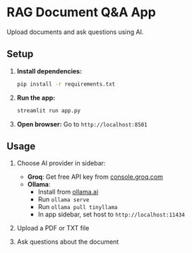 # RAG Document Q&A App

Upload documents and ask questions using AI.

## Setup

1. **Install dependencies:**
   ```bash
   pip install -r requirements.txt
   ```

2. **Run the app:**
   ```bash
   streamlit run app.py
   ```

3. **Open browser:** Go to `http://localhost:8501`

## Usage

1. Choose AI provider in sidebar:
   - **Groq**: Get free API key from [console.groq.com](https://console.groq.com)
   - **Ollama**: 
     - Install from [ollama.ai](https://ollama.ai)
     - Run `ollama serve`
     - Run `ollama pull tinyllama`
     - In app sidebar, set host to `http://localhost:11434`

2. Upload a PDF or TXT file

3. Ask questions about the document
